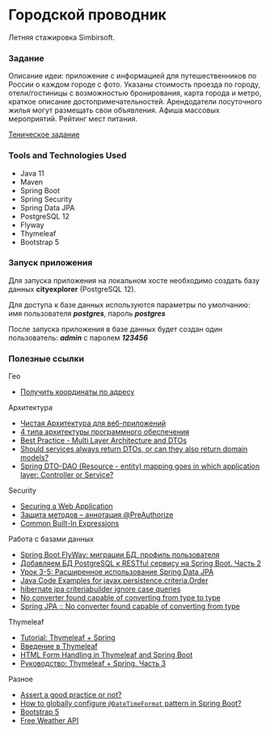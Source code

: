 # Городской проводник
Летняя стажировка Simbirsoft.

### Задание
Описание идеи: 
приложение с информацией для путешественников по России о каждом городе с фото. 
Указаны стоимость проезда по городу, отели/гостиницы с возможностью бронирования, 
карта города и метро, краткое описание достопримечательностей. 
Арендодатели посуточного жилья могут размещать свои объявления. 
Афиша массовых мероприятий. Рейтинг мест питания.

[Теническое задание](files/task.docx)

### Tools and Technologies Used
* Java 11
* Maven
* Spring Boot
* Spring Security
* Spring Data JPA
* PostgreSQL 12
* Flyway
* Thymeleaf
* Bootstrap 5

### Запуск приложения
Для запуска приложения на локальном хосте необходимо создать базу данных **cityexplorer** (PostgreSQL 12).

Для доступа к базе данных используются параметры по умолчанию: 
имя пользователя ***postgres***, пароль ***postgres***

После запуска приложения в базе данных будет создан один пользователь: 
***admin*** c паролем ***123456*** 

### Полезные ссылки
Гео
* [Получить координаты по адресу](https://snipp.ru/tools/address-coord)

Архитектура
* [Чистая Архитектура для веб-приложений](https://habr.com/ru/post/493430/)
* [4 типа архитектуры программного обеспечения](https://nuancesprog.ru/p/12019/)
* [Best Practice - Multi Layer Architecture and DTOs](https://stackoverflow.com/questions/23308241/best-practice-multi-layer-architecture-and-dtos)
* [Should services always return DTOs, or can they also return domain models?](https://stackoverflow.com/questions/21554977/should-services-always-return-dtos-or-can-they-also-return-domain-models)
* [Spring DTO-DAO (Resource - entity) mapping goes in which application layer: Controller or Service?](https://stackoverflow.com/questions/31644131/spring-dto-dao-resource-entity-mapping-goes-in-which-application-layer-cont/35798539#35798539)

Security  
* [Securing a Web Application](https://spring.io/guides/gs/securing-web/)
* [Защита методов – аннотация @PreAuthorize](https://sysout.ru/zashhita-metodov-annotatsiya-preauthorize/)
* [Common Built-In Expressions](https://docs.spring.io/spring-security/site/docs/current/reference/html5/#el-common-built-in)

Работа с базами данных
* [Spring Boot FlyWay: миграции БД, профиль пользователя](https://www.youtube.com/watch?v=ArM7nCys4hY&list=PLU2ftbIeotGpAYRP9Iv2KLIwK36-o_qYk&index=12)
* [Добавляем БД PostgreSQL к RESTful сервису на Spring Boot. Часть 2](https://javarush.ru/groups/posts/2582-dobavljaem-bd-k-restful-servisu-na-spring-boot-chastjh-2)
* [Урок 3-5: Расширенное использование Spring Data JPA](https://russianblogs.com/article/3640761048/)
* [Java Code Examples for javax.persistence.criteria.Order](https://www.programcreek.com/java-api-examples/index.php?api=javax.persistence.criteria.Order)
* [hibernate jpa criteriabuilder ignore case queries](https://stackoverflow.com/questions/4635777/hibernate-jpa-criteriabuilder-ignore-case-queries)
* [No converter found capable of converting from type to type](https://stackoverflow.com/questions/46083329/no-converter-found-capable-of-converting-from-type-to-type)
* [Spring JPA :: No converter found capable of converting from type](https://stackoverflow.com/questions/52591535/spring-jpa-no-converter-found-capable-of-converting-from-type)

Thymeleaf
* [Tutorial: Thymeleaf + Spring](https://www.thymeleaf.org/doc/tutorials/2.1/thymeleafspring.html)
* [Введение в Thymeleaf](https://sysout.ru/vvedenie-v-thymeleaf/)
* [HTML Form Handling in Thymeleaf and Spring Boot](https://attacomsian.com/blog/spring-boot-thymeleaf-form-handling)
* [Руководство: Thymeleaf + Spring. Часть 3](https://itnan.ru/post.php?c=1&p=437658)

Разное
* [Assert a good practice or not?](https://stackoverflow.com/questions/2440984/assert-a-good-practice-or-not)
* [How to globally configure `@DateTimeFormat` pattern in Spring Boot?](https://stackoverflow.com/questions/45440919/how-to-globally-configure-datetimeformat-pattern-in-spring-boot)
* [Bootstrap 5](https://bootstrap5.ru/docs/getting-started/introduction)
* [Free Weather API](https://openweathermap.org/current)